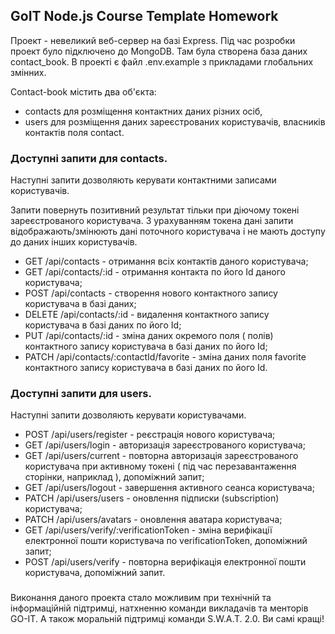 ## GoIT Node.js Course Template Homework

Проект - невеликий веб-сервер на базі Express. Під час розробки проект було підключено до MongoDB. Там була створена база даних contact_book.
В проекті є файл .env.example з прикладами глобальних змінних.

Contact-book містить два об'єкта:

- contacts для розміщення контактних даних різних осіб,
- users для розміщення даних зареєстрованих користувачів, власників контактів поля contact.

### Доступні запити для contacts.

Наступні запити дозволяють керувати контактними записами користувачів.

Запити повернуть позитивний результат тільки при діючому токені зареєстрованого користувача. З урахуванням токена дані запити відображають/змінюють дані поточного користувача і не мають доступу до даних інших користувачів.

- GET /api/contacts - отримання всіх контактів даного користувача;
- GET /api/contacts/:id - отримання контакта по його Id даного користувача;
- POST /api/contacts - створення нового контактного запису користувача в базі даних;
- DELETE /api/contacts/:id - видалення контактного запису користувача в базі даних по його Id;
- PUT /api/contacts/:id - зміна даних окремого поля ( полів) контактного запису користувача в базі даних по його Id;
- PATCH /api/contacts/:contactId/favorite - зміна даних поля favorite контактного запису користувача в базі даних по його Id.

### Доступні запити для users.

Наступні запити дозволяють керувати користувачами.

- POST /api/users/register - реєстрація нового користувача;
- GET /api/users/login - авторизація зареєстрованого користувача;
- GET /api/users/current - повторна авторизація зареєстрованого користувача при активному токені ( під час перезавантаження сторінки, наприклад ), допоміжний запит;
- GET /api/users/logout - завершення активного сеанса користувача;
- PATCH /api/users/users - оновлення підписки (subscription) користувача;
- PATCH /api/users/avatars - оновлення аватара користувача;
- GET /api/users/verify/:verificationToken - зміна верифікації електронної пошти користувача по verificationToken, допоміжний запит;
- POST /api/users/verify - повторна верифікація електронної пошти користувача, допоміжний запит.

###

Виконання даного проекта стало можливим при технічній та інформаційній підтримці, натхненню команди викладачів та менторів GO-IT.
А також моральній підтримці команди S.W.A.T. 2.0.
Ви самі кращі!
